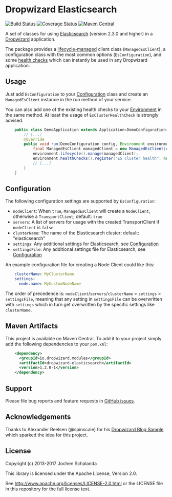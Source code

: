 Dropwizard Elasticsearch
========================

[![Build Status](https://travis-ci.org/dropwizard/dropwizard-elasticsearch.svg?branch=master)](https://travis-ci.org/dropwizard/dropwizard-elasticsearch)
[![Coverage Status](https://img.shields.io/coveralls/dropwizard/dropwizard-elasticsearch.svg)](https://coveralls.io/r/dropwizard/dropwizard-elasticsearch)
[![Maven Central](https://img.shields.io/maven-central/v/io.dropwizard.modules/dropwizard-elasticsearch.svg)](http://mvnrepository.com/artifact/io.dropwizard.modules/dropwizard-elasticsearch)

A set of classes for using [Elasticsearch][1] (version 2.3.0 and higher) in a [Dropwizard][2] application.

The package provides a [lifecycle-managed][3] client class (`ManagedEsClient`), a configuration class with the most
common options (`EsConfiguration`), and some [health checks][4] which can instantly be used in any Dropwizard application.

[1]: http://www.elasticsearch.org/
[2]: http://dropwizard.io/1.2.0/docs
[3]: http://dropwizard.io/1.2.0/docs/manual/core.html#managed-objects
[4]: http://dropwizard.io/1.2.0/docs/manual/core.html#health-checks


Usage
-----

Just add `EsConfiguration` to your [Configuration](http://dropwizard.io/1.2.0/docs/manual/core.html#configuration) class and
create an `ManagedEsClient` instance in the run method of your service.

You can also add one of the existing health checks to your [Environment](http://dropwizard.io/1.2.0/docs/manual/core.html#environments)
in the same method. At least the usage of `EsClusterHealthCheck` is strongly advised.

```java
    public class DemoApplication extends Application<DemoConfiguration> {
        // [...]
        @Override
        public void run(DemoConfiguration config, Environment environment) {
            final ManagedEsClient managedClient = new ManagedEsClient(configuration.getEsConfiguration());
            environment.lifecycle().manage(managedClient);
            environment.healthChecks().register("ES cluster health", new EsClusterHealthCheck(managedClient.getClient()));
            // [...]
        }
    }
```

Configuration
-------------

The following configuration settings are supported by `EsConfiguration`:

* `nodeClient`: When `true`, `ManagedEsClient` will create a `NodeClient`, otherwise a `TransportClient`; default: `true`
* `servers`: A list of servers for usage with the created TransportClient if `nodeClient` is `false`
* `clusterName`: The name of the Elasticsearch cluster; default: "elasticsearch"
* `settings`: Any additional settings for Elasticsearch, see [Configuration](https://www.elastic.co/guide/en/elasticsearch/reference/2.4/setup-configuration.html)
* `settingsFile`: Any additional settings file for Elasticsearch, see [Configuration](https://www.elastic.co/guide/en/elasticsearch/reference/2.4/setup-configuration.html)

An example configuration file for creating a Node Client could like this:

```yaml
    clusterName: MyClusterName
    settings:
      node.name: MyCustomNodeName
```

The order of precedence is: `nodeClient`/`servers`/`clusterName` > `settings` > `settingsFile`, meaning that
any setting in `settingsFile` can be overwritten with `settings` which in turn get overwritten by the specific settings
like `clusterName`.

Maven Artifacts
---------------

This project is available on Maven Central. To add it to your project simply add the following dependencies to your
`pom.xml`:
```xml
    <dependency>
      <groupId>io.dropwizard.modules</groupId>
      <artifactId>dropwizard-elasticsearch</artifactId>
      <version>1.2.0-1</version>
    </dependency>
```

Support
-------

Please file bug reports and feature requests in [GitHub issues](https://github.com/dropwizard/dropwizard-elasticsearch/issues).


Acknowledgements
----------------

Thanks to Alexander Reelsen (@spinscale) for his [Dropwizard Blog Sample](https://github.com/spinscale/dropwizard-blog-sample)
which sparked the idea for this project.


License
-------

Copyright (c) 2013-2017 Jochen Schalanda

This library is licensed under the Apache License, Version 2.0.

See http://www.apache.org/licenses/LICENSE-2.0.html or the LICENSE file in this repository for the full license text.
